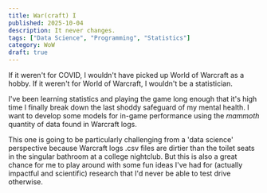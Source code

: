```yaml
---
title: War(craft) I
published: 2025-10-04
description: It never changes.
tags: ["Data Science", "Programming", "Statistics"]
category: WoW
draft: true
---
```


If it weren't for COVID, I wouldn't have picked up World of Warcraft as a hobby. If it weren't for World of Warcraft, I wouldn't be a statistician. 

I've been learning statistics and playing the game long enough that it's high time I finally break down the last shoddy safeguard of my mental health. I want to develop some models for in-game performance using the *mammoth* quantity of data found in Warcraft logs. 

This one is going to be particularly challenging from a 'data science' perspective because Warcraft logs .csv files are dirtier than the toilet seats in the singular bathroom at a college nightclub. But this is also a great chance for me to play around with some fun ideas I've had for (actually impactful and scientific) research that I'd never be able to test drive otherwise. 